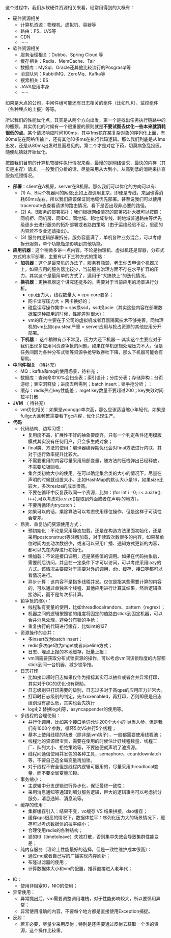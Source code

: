 这个过程中，我们从软硬件资源相关来看，经常用得到的大概有：

* 硬件资源相关
  * 计算机资源：物理机、虚拟机、容器等
  * 路由：F5、LVS等
  * CDN
  * ······
* 软件资源相关
  * 服务治理相关：Dubbo、Spring Cloud 等
  * 缓存相关：Redis、MemCache、Tair
  * 数据库：MySql、Oracle还其他比较流行的Posgrasql等
  * 消息队列：RabbitMQ、ZeroMq、Kafka等
  * 搜索相关：ES
  * JAVA应用本身
  * ······

如果是大点的公司，中间件组可能还有日志相关的组件（比如FLK）、监控组件（各种埋点的上报）等等。

所以我们的性能优化点，其实是从两个方向出发，第一个是找出任务执行链路中的的瓶颈。其实优化的时候有一个很重要的原则就是**不要试图去优化一些本来就消耗很低的点**。某个请求响应时间100ms，其中1ms花在某复杂对象的序列化上面，有80ms花在网络传输上，还有其他10多ms在执行代码逻辑。那么我们到底是从1ms出发，还是从80ms出发时显而易见的。第二个才是对症下药，切莫病急乱投医，随便乱猜就开始优化。

按照我们目前的计算机软硬件执行情况来看，最慢的是网络请求，最快的内存（其实是主存）请求。一般我们分析的话，尽量采用从大到小，从高到低的消耗来排查服务瓶颈情况。

  - **部署**：client在A机房，server在B机房。那么我们可以优化的方向可以有: 
     * (1) A、B两个机器间的网络;比如上海调用北京，即便是专线，来回也得消耗60ms左右，所以我们应该保证同地域优先部署。甚至说我们可以使用traceroute去查看请求的路由情况，看下是否出现非必要的路径。
     * (2) A、B服务的部署拓扑；我们根据网络情况的部署拓扑大概可以按照：同机柜、同机房、同IDC、同地域、跨地域专线、跨地域普通路由等优先级逐步去进行服务的拓扑部署或者路由策略（由于运维经验不足，里面的内容若不专业还请指出）。
     * (3) 服务内逻辑部署拆分。服务容量满了，单机各种业务混合，可以考虑拆分服务，单个功能瓶颈影响到其他功能。
  - **应用机器**：这个稍微多讲一点内容。不论是物理机、虚拟机还是容器，分布式方式的水平部署，主要有以下三种方式的策略：
     * **加机器**：这个是最常见的办法了，服务有瓶颈，老王你去申请个机器加上。如果应用的服务器比较少，当前服务治理方面不存在水平扩容的压力，其实这个是最简单的方式了，适用于“大搞快上”的迭代情况。
     * **换机器**：更换机器这个讲究还挺多的。需要对于当前应用的场景进行分析。
        * cpu压力大，线程数量大 = cpu core要多；
        * 网卡读写压力大 = 网卡换好的；
        * 磁盘读写操作集中 = sas换ssd，ssd换pcie（其实这些内容在部署数据库这种应用的时候，性能差别很大）；
        * vm的压力主要在于公司的虚拟机或者容器隔离技术不够完善，同物理机的vm比如cpu.steal严重 = server应用与抢占资源的其他应用分开部署。
     * **下机器**： 这个稍微有点不常见，压力大还下机器·····其实这个主要应对于我们出现多应用间资源争抢的问题。如果在单机逻辑处理压力不大，但是任务间因为各种分布式锁等资源争抢导致吞吐下降，那么下机器可能会有帮助。
  - **中间件相关** （待补充）
     * MQ：kafka和mq的使用场景，待补充；
     * 数据库：查询命中10%会扫全表；索引设计；分库分表；存储异构；分页游标；表空洞释放；进度去所需列；batch insert；锁争抢分析；：
     * 缓存：redis热点key性能差； mget key数量不要超过200；key失效时间拉平打散
  - **JVM** （ 待补充）
     * vm优化相关：如果是younggc单次高，那么应该适当缩小年轻代，如果是fullgc大且频繁需要看下gc内容，优化兑现生产。
  - **代码**
     * 代码结构、边写习惯：
        * 复用度不高、扩展性不好的抽象要废弃，只有一个判定条件还用模版模式其实没有任何用户，只会多生成对象；
        * final类、方法的使用：编译器编译期优化会对final方法进行内联，其对于运行效率提升比较大。
        * 不需要重用的内容尽量采用局部变量，随方法的压栈弹出已经释放，不需要垃圾回收。
        * 集合类初始大小的使用。在可以确定集合类的大小的情况下，尽量在声明的时候就设置大小。比如HashMap的默认大小是16，如果size比较大，多次resize的成本很高。
        * 不要在循环中反复获取同一个资源，比如：(for int i =0; i < a.size(); i++),可以考虑将a.size()提取到外面或者在声明i的地方）。
        * 不要再循环内trycatch；
        * 如果可以的话，乘除算法可以考虑使用移位操作，但是这样子可读性会变差。
     * 昂贵、重复访问资源使用方式：
        * 预初始化：不论是采用静态加载，还是在构造方法里面初始化，还是采用postconstruct等注解加载，对于读取次数很多的内容，如果某单位时间内变动次数很少，或者可以采用广播、通知方式更新的内容，都可以先在内存进行初始化。
        * 懒加载：不论是接口调用，还是某些值的调用。如果在代码抽象后，需要前后访问，并且在一定条件下才可以访问，可以考虑采用lazy的方式。该情况主要应对于需要对外的调用，db、缓存、接口等都可以看情况进行。
        * 异步计算：该内容不是指多线程并发。仅仅是指某些需要计算的内容的，可以通过单独某个线程、其他应用进行计算其结果，然后逻辑直接访问，而不是每次都计算。
     * 锁争抢的缩小：
        * 线程私有变量的使用，比如threadlocalrandom、pattern（regrex）；
        * 机器之间的逻辑按照锁的维度将固定的值路由stick到固定机器，可以合并消息处理，避免分布锁的争抢；
        * 重复执行的代码进行缓存，比如int的127
    * 资源操作的合并：
       * 多insert改为batch insert；
       * redis多次get改为mget或者pipeline方式；
       * 日志、埋点上报的本地缓存，批量上报；
       * vm间需要获取分布式锁资源的操作，可以考虑vm间该锁粒度的内容都stick到同一台机器，减少锁争抢。
    * 日志打印
       * 比如接口超时日志如果仅作为指标其实可以抽样或者合并异常打印，其实对于GC的优化也有帮助。
       * 日志级别只打印需要的级别，日志过多对于高qps的应用压力非常大。
       * 打印时日志级别的判定，先ifxxxenabled，再打印，否则即便是日志级别没有那么低，其实也会先执行
       * log4j2 替换log4j等，asyncappender的使用等。
    * 多线程的合理使用：
       * 并行化调用，比如某个接口单词允许200个大小的list当入参，但是我们有1000个参数，循环5次VS并行5个线程；
       * 基本上使用线程的场景（除非是jvm钩子），一般都需要使用线程池；
       * 线程池的资源很宝贵，需要在使用的时候估计好线程数量、线程工厂、队列大小、拒绝策略等，不要随便就声明了池资源。
       * 线程间通信使用并发包的各种工具，semaphore、countdownlatch等，不要自己造全局变量再加锁。
       * 对于线程不安全但是线程内逻辑可服用的，尽量采用threadlocal变量，而不要全局变量加锁。
    * 事务缩小：
       * 主逻辑中分支逻辑进行异步化，保证最终一致性；
       * 采用消息通知等通知到细分服务逻辑，巨大的逻辑事务可以考虑拆分服务，消息通知、消息流等。
    * 缓存的使用：
       * 集群缓存引入：结果不变，vo缓存 VS 结果拼接，dao缓存；
       * 缓存qps很高的情况下，数据体拉平：序列化压力大的场景情况下，缓存可以考虑数据体的拉平缩小；
       * 合理使用redis的各种结构；
       * 锁的ttl（timetoleave）失效打散，否则集中失效会导致集群性能变差；
    * 纯内存服务（理论上性能最好的选择，但是一致性维护成本很高）：
       * 通过mq或者自己写的广播实现内存刷新；
       * 布隆过滤器的使用；
       * 计算数据体大小和vm的配置，推荐直接进入老年代；
   * IO：
      * 使用非阻塞IO，NIO的使用；
   * 异常使用：
      * 异常抛出后，vm需要调整调用堆栈，对于性能影响较大，所以要慎用异常；
      * 异常使用准确的内容，不要每个地方都是直接使用Exception捕捉。
   * 反射：
      * 若非必要，尽量少采用反射；特别是还需要通过反射去获取一个类的资源，这个操作比较重。    